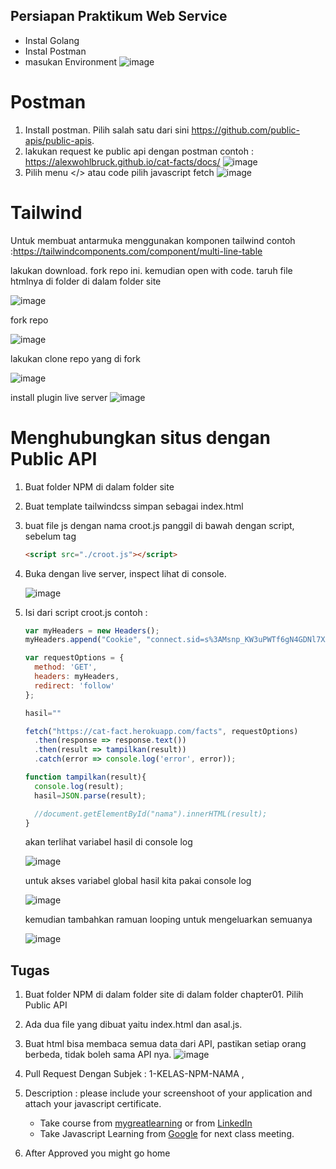 ## Persiapan Praktikum Web Service

- Instal Golang
- Instal Postman
- masukan Environment
![image](https://user-images.githubusercontent.com/15622730/225916958-5f2ffcb5-0f98-4c76-83ff-d686673f9015.png)

# Postman

1. Install postman. Pilih salah satu dari sini https://github.com/public-apis/public-apis. 
2. lakukan request ke public api dengan postman contoh : https://alexwohlbruck.github.io/cat-facts/docs/
![image](https://user-images.githubusercontent.com/11188109/218394186-d8621df9-9e04-4e7e-9d5f-bb6e84032db1.png)
3. Pilih menu </> atau code pilih javascript fetch
![image](https://user-images.githubusercontent.com/11188109/218394378-778f0deb-f3fd-4d3b-a276-1987c16bc76b.png)

# Tailwind

Untuk membuat antarmuka menggunakan komponen tailwind contoh :https://tailwindcomponents.com/component/multi-line-table

lakukan download. fork repo ini. kemudian open with code. taruh file htmlnya di folder di dalam folder site

![image](https://user-images.githubusercontent.com/11188109/218395570-c0c5b05f-27ff-44d8-8bf5-4c898f363e38.png)

fork repo

![image](https://user-images.githubusercontent.com/11188109/218396020-b9138cfb-3ffe-4998-85d3-a1a8c274e634.png)

lakukan clone repo yang di fork

![image](https://user-images.githubusercontent.com/11188109/218396201-b906ff2c-af14-4d65-b9c1-bc9f52882fe7.png)


install plugin live server
![image](https://user-images.githubusercontent.com/11188109/218396548-483f109a-c88c-4bc6-96d0-5d784a447556.png)




# Menghubungkan situs dengan Public API

1. Buat folder NPM di dalam folder site
2. Buat template tailwindcss simpan sebagai index.html
3. buat file js dengan nama croot.js panggil di bawah dengan script, sebelum tag </body>
    ```html
    <script src="./croot.js"></script>
    ```
4. Buka dengan live server, inspect lihat di console.

    ![image](https://user-images.githubusercontent.com/11188109/218408763-7514c229-ce10-4a48-b275-ebf23ddbf782.png)

6. Isi dari script croot.js contoh :
    ```js
    var myHeaders = new Headers();
    myHeaders.append("Cookie", "connect.sid=s%3AMsnp_KW3uPWTf6gN4GDNl7XAoOShdRL2.VK05aaDbN1FeG%2BScGHtOuxENv5s2ABoZZzLpqN%2FUbZs");

    var requestOptions = {
      method: 'GET',
      headers: myHeaders,
      redirect: 'follow'
    };

    hasil=""

    fetch("https://cat-fact.herokuapp.com/facts", requestOptions)
      .then(response => response.text())
      .then(result => tampilkan(result))
      .catch(error => console.log('error', error));

    function tampilkan(result){
      console.log(result);
      hasil=JSON.parse(result);

      //document.getElementById("nama").innerHTML(result);
    }
    ```
    
    akan terlihat variabel hasil di console log
    
    ![image](https://user-images.githubusercontent.com/11188109/218419862-983ddbba-a445-41a5-a703-f2d56829888a.png)
    
    untuk akses variabel global hasil kita pakai console log
    
    ![image](https://user-images.githubusercontent.com/11188109/218420311-3aa5700f-f6ec-4d5a-82d3-2000fdb24df6.png)
    
    kemudian tambahkan ramuan looping untuk mengeluarkan semuanya
    
    ![image](https://user-images.githubusercontent.com/11188109/218428781-5b8a7467-b027-48e6-aaf2-8437be0ec8c8.png)

## Tugas

1. Buat folder NPM di dalam folder site di dalam folder chapter01. Pilih Public API

2. Ada dua file yang dibuat yaitu index.html dan asal.js. 

3. Buat html bisa membaca semua data dari API, pastikan setiap orang berbeda, tidak boleh sama API nya.
    ![image](https://user-images.githubusercontent.com/11188109/218429415-dc895212-8982-4d73-9010-32cf5e72906f.png)

4. Pull Request Dengan Subjek : 1-KELAS-NPM-NAMA , 
5. Description : please include your screenshoot of your application and attach your javascript certificate.
    * Take course from [mygreatlearning](https://www.mygreatlearning.com/academy/learn-for-free/courses/introduction-to-javascript) or from [LinkedIn](https://www.linkedin.com/learning/javascript-for-web-designers-3)
    * Take Javascript Learning from [Google](https://learndigital.withgoogle.com/digitalgarage/course/learn-programming-with-javascript) for next class meeting.
6. After Approved you might go home


